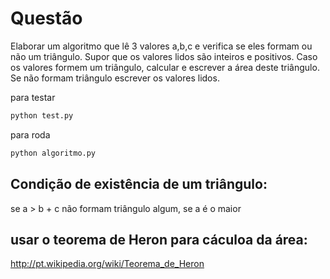 # Questão

Elaborar um algoritmo que lê 3 valores a,b,c e verifica se eles formam ou não um triângulo. Supor que os valores lidos são inteiros e positivos. Caso os valores formem um triângulo, calcular e escrever a área deste triângulo. Se não formam triângulo escrever os valores lidos.

para testar

```bash
python test.py
```

para roda

```bash
python algoritmo.py
```

## Condição de existência de um triângulo:
se a > b + c não formam triângulo algum, se a é o maior

## usar o teorema de Heron para cáculoa da área:
http://pt.wikipedia.org/wiki/Teorema_de_Heron